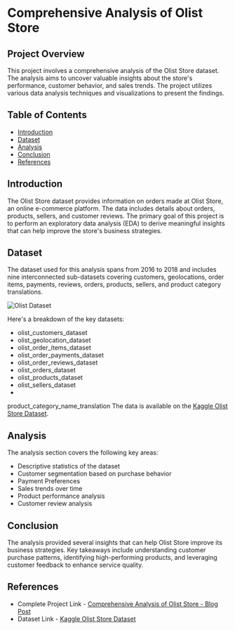 # Comprehensive Analysis of Olist Store

## Project Overview
This project involves a comprehensive analysis of the Olist Store dataset. The analysis aims to uncover valuable insights about the store's performance, customer behavior, and sales trends. The project utilizes various data analysis techniques and visualizations to present the findings.

## Table of Contents
- [Introduction](#introduction)
- [Dataset](#dataset)
- [Analysis](#analysis)
- [Conclusion](#conclusion)
- [References](#references)

## Introduction
The Olist Store dataset provides information on orders made at Olist Store, an online e-commerce platform. The data includes details about orders, products, sellers, and customer reviews. The primary goal of this project is to perform an exploratory data analysis (EDA) to derive meaningful insights that can help improve the store's business strategies.

## Dataset
The dataset used for this analysis spans from 2016 to 2018 and includes nine interconnected sub-datasets covering customers, geolocations, order items, payments, reviews, orders, products, sellers, and product category translations.

![Olist Dataset](https://blogger.googleusercontent.com/img/b/R29vZ2xl/AVvXsEic8ixXi1b18rbYCZpfKu7fOiRrav-UDWzVlGMV8uLZthM8_3fq_eWm2n79gJ5rko2xHEVGivCphvPRHOnk-Np_xayzdzPrIPMbLpIXqnxAoCgDF3ox2DVO-fhjp64XNcerhk76N52OWoc96TZJGsN3FT5CiDfb3yxDrdybQXMIemp7KP3k4gmkd0GmwPVS/w640-h385/Joins.png "Relationship Between Dataset")

Here's a breakdown of the key datasets:

- olist_customers_dataset
- olist_geolocation_dataset
- olist_order_items_dataset
- olist_order_payments_dataset
- olist_order_reviews_dataset
- olist_orders_dataset
- olist_products_dataset
- olist_sellers_dataset
- 
product_category_name_translation The data is available on the [Kaggle Olist Store Dataset](https://www.kaggle.com/olistbr/brazilian-ecommerce).

## Analysis
The analysis section covers the following key areas:
- Descriptive statistics of the dataset
- Customer segmentation based on purchase behavior
- Payment Preferences
- Sales trends over time
- Product performance analysis
- Customer review analysis

## Conclusion
The analysis provided several insights that can help Olist Store improve its business strategies. Key takeaways include understanding customer purchase patterns, identifying high-performing products, and leveraging customer feedback to enhance service quality.

## References
- Complete Project Link - [Comprehensive Analysis of Olist Store - Blog Post](https://analytixedge.blogspot.com/2024/06/comprehensive-analysis-of-olist-store.html)
- Dataset Link - [Kaggle Olist Store Dataset](https://www.kaggle.com/olistbr/brazilian-ecommerce)
